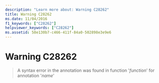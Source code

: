 ```yaml
---
description: "Learn more about: Warning C28262"
title: Warning C28262
ms.date: 11/04/2016
f1_keywords: ["C28262"]
helpviewer_keywords: ["C28262"]
ms.assetid: 58e130b7-c466-411f-84a0-502898e3e9e6
---
```

# Warning C28262

> A syntax error in the annotation was found in function '*function*' for annotation '*name*'
